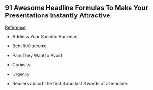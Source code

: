 ## 91 Awesome Headline Formulas To Make Your Presentations Instantly Attractive
[Reference](https://www.powtoon.com/blog/91-headline-formulas/)

- Address Your Specific Audience
- Benefit/Outcome
- Pain/They Want to Avoid
- Curiosity
- Urgency

- Readers absorb the first 3 and last 3 words of a headline.
